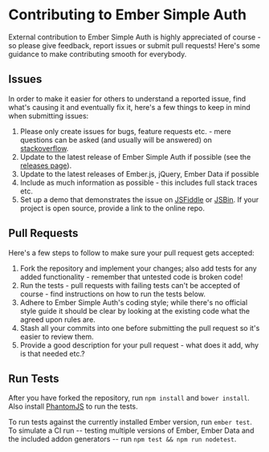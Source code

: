# Contributing to Ember Simple Auth

External contribution to Ember Simple Auth is highly appreciated of course - so
please give feedback, report issues or submit pull requests! Here's some
guidance to make contributing smooth for everybody.

## Issues

In order to make it easier for others to understand a reported issue, find
what's causing it and eventually fix it, here's a few things to keep in mind
when submitting issues:

1. Please only create issues for bugs, feature requests etc. - mere questions
  can be asked (and usually will be answered) on
  [stackoverflow](http://stackoverflow.com).
2. Update to the latest release of Ember Simple Auth if possible (see the
  [releases page](https://github.com/simplabs/ember-simple-auth/releases)).
3. Update to the latest releases of Ember.js, jQuery, Ember Data if possible
4. Include as much information as possible - this includes full stack traces
  etc.
5. Set up a demo that demonstrates the issue on [JSFiddle](https://jsfiddle.net/)
  or [JSBin](https://jsbin.com/). If your project is open source, provide a
  link to the online repo.

## Pull Requests

Here's a few steps to follow to make sure your pull request gets accepted:

1. Fork the repository and implement your changes; also add tests for any added
  functionality - remember that untested code is broken code!
2. Run the tests - pull requests with failing tests can't be accepted of
  course - find instructions on how to run the tests below.
3. Adhere to Ember Simple Auth's coding style; while there's no official style
  guide it should be clear by looking at the existing code what the agreed upon
  rules are.
4. Stash all your commits into one before submitting the pull request so it's
  easier to review them.
5. Provide a good description for your pull request - what does it add, why is
  that needed etc.?

## Run Tests

After you have forked the repository, run `npm install` and `bower install`.
Also install [PhantomJS](http://phantomjs.org/) to run the tests.

To run tests against the currently installed Ember version, run `ember test`. To
simulate a CI run -- testing multiple versions of Ember, Ember Data and the
included addon generators -- run `npm test && npm run nodetest`.
